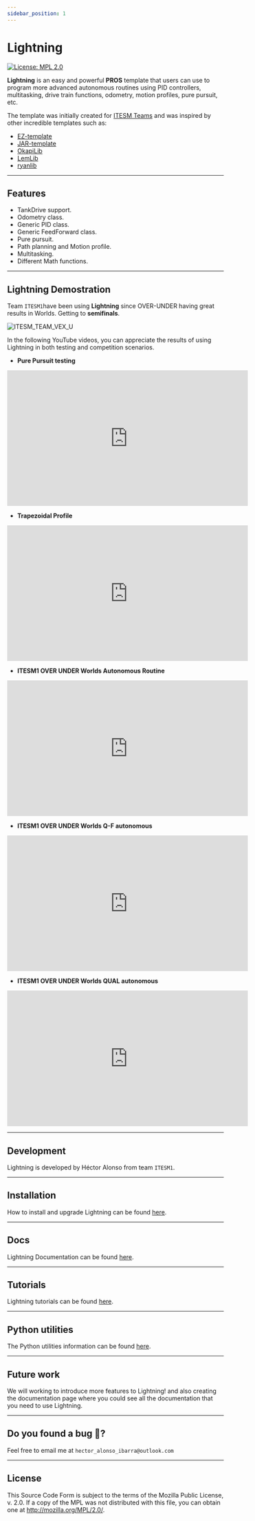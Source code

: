 ```yaml
---
sidebar_position: 1
---
```


# Lightning
[![License: MPL 2.0](https://img.shields.io/badge/License-MPL%202.0-brightgreen.svg)](https://opensource.org/licenses/MPL-2.0)

**Lightning** is an easy and powerful **PROS** template that users can use to program more advanced autonomous routines using PID controllers, multitasking, drive train functions, odometry, motion profiles, pure pursuit, etc.

The template was initially created for [ITESM Teams](https://www.instagram.com/tec_robotics/) and was inspired by other incredible templates such as:

* [EZ-template](https://github.com/EZ-Robotics/EZ-Template?tab=readme-ov-file)
* [JAR-template](https://github.com/JacksonAreaRobotics/JAR-Template)
* [OkapiLib](https://github.com/OkapiLib/OkapiLib)
* [LemLib](https://github.com/LemLib/LemLib/blob/master/README.md?plain=1)
* [ryanlib](https://github.com/Ryan4253/ryanlib)

---
## Features
* TankDrive support.
* Odometry class.
* Generic PID class.
* Generic FeedForward class.
* Pure pursuit.
* Path planning and Motion profile. 
* Multitasking. 
* Different Math functions. 

---
## Lightning Demostration
Team ```ITESM1```have been using **Lightning** since OVER-UNDER having great results in Worlds. Getting to **semifinals**.

![ITESM_TEAM_VEX_U](/img/itesm1_foto_portada.jpg)


In the following YouTube videos, you can appreciate the results of using Lightning in both testing and competition scenarios. 

* **Pure Pursuit testing**
<iframe width="560" height="315" src="https://www.youtube.com/embed/6EuZdJf89HI" title="YouTube video player" frameborder="0" allow="accelerometer; autoplay; clipboard-write; encrypted-media; gyroscope; picture-in-picture; web-share" referrerpolicy="strict-origin-when-cross-origin" allowfullscreen></iframe>

* **Trapezoidal Profile**
<iframe width="560" height="315" src="https://www.youtube.com/embed/WZaXgi8o368" title="YouTube video player" frameborder="0" allow="accelerometer; autoplay; clipboard-write; encrypted-media; gyroscope; picture-in-picture; web-share" referrerpolicy="strict-origin-when-cross-origin" allowfullscreen></iframe>

* **ITESM1 OVER UNDER Worlds Autonomous Routine**
<iframe width="560" height="315" src="https://www.youtube.com/embed/hosBW9l6dMY" title="YouTube video player" frameborder="0" allow="accelerometer; autoplay; clipboard-write; encrypted-media; gyroscope; picture-in-picture; web-share" referrerpolicy="strict-origin-when-cross-origin" allowfullscreen></iframe>

* **ITESM1 OVER UNDER Worlds Q-F autonomous**
<iframe width="560" height="315" src="https://www.youtube.com/embed/sDA6RqO024Y" title="YouTube video player" frameborder="0" allow="accelerometer; autoplay; clipboard-write; encrypted-media; gyroscope; picture-in-picture; web-share" referrerpolicy="strict-origin-when-cross-origin" allowfullscreen></iframe>


* **ITESM1 OVER UNDER Worlds QUAL autonomous**

<iframe width="560" height="315" src="https://www.youtube.com/embed/LpFiJdZ04_4" title="YouTube video player" frameborder="0" allow="accelerometer; autoplay; clipboard-write; encrypted-media; gyroscope; picture-in-picture; web-share" referrerpolicy="strict-origin-when-cross-origin" allowfullscreen></iframe>

---
## Development
Lightning is developed by Héctor Alonso from team ``ITESM1``.  

---
## Installation
How to install and upgrade Lightning can be found [here](/docs/category/getting-started-).

---

## Docs
Lightning Documentation can be found [here](/docs/category/documentation-).

---

## Tutorials
Lightning tutorials can be found [here](/docs/category/tutorials-).

---

## Python utilities
The Python utilities information can be found [here](/docs/category/python-utilities--). 

---

## Future work
We will working to introduce more features to Lightning! and also creating the documentation page where you could see all the documentation that you need to use Lightning. 

---
## Do you found a bug 🐛? 
Feel free to email me at `hector_alonso_ibarra@outlook.com`

---
## License 
This Source Code Form is subject to the terms of the Mozilla Public License, v. 2.0. If a copy of the MPL was not distributed with this file, you can obtain one at http://mozilla.org/MPL/2.0/.